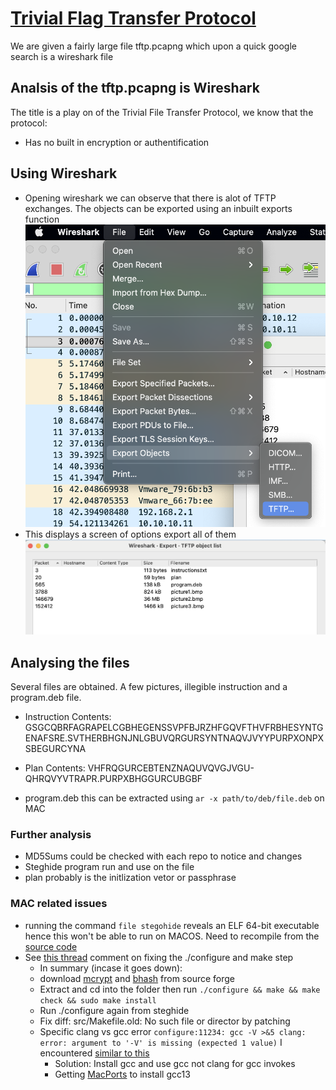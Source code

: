 # [Trivial Flag Transfer Protocol](https://play.picoctf.org/practice/challenge/103?page=4) 

We are given a fairly large file tftp.pcapng which upon a quick google search is a wireshark file

## Analsis of the tftp.pcapng is Wireshark
The title is a play on of the Trivial File Transfer Protocol, we know that the protocol:
- Has no built in encryption or authentification


## Using Wireshark
- Opening wireshark we can observe that there is alot of TFTP exchanges. The objects can be exported using an inbuilt exports function
 ![tftp_options](./tftp_wiresharkexport.png)
 - This displays a screen of options export all of them
 ![tftp_exp](./tftp_options.png)

## Analysing the files
Several files are obtained. A few pictures, illegible instruction and a program.deb file.
- Instruction Contents: GSGCQBRFAGRAPELCGBHEGENSSVPFBJRZHFGQVFTHVFRBHESYNTGENAFSRE.SVTHERBHGNJNLGBUVQRGURSYNTNAQVJVYYPURPXONPXSBEGURCYNA
- Plan Contents: 
VHFRQGURCEBTENZNAQUVQVGJVGU-QHRQVYVTRAPR.PURPXBHGGURCUBGBF

- program.deb this can be extracted using `ar -x path/to/deb/file.deb` on MAC


### Further analysis
- MD5Sums could be checked with each repo to notice and changes
- Steghide program run and use on the file
- plan probably is the initlization vetor or passphrase

### MAC related issues
- running the command `file stegohide` reveals an ELF 64-bit executable hence this won't be able to run on MACOS. Need to recompile from the [source code](https://github.com/StefanoDeVuono/steghide)
- See [this thread](https://gist.github.com/cedriczirtacic/f6e4c200a91dbf4840dde15fda35eff9?permalink_comment_id=2873590) comment on fixing the ./configure and make step
    - In summary (incase it goes down):
    - download [mcrypt](https://sourceforge.net/projects/mcrypt/files/latest/download) and [bhash](https://mhash.sourceforge.net/) from source forge
    - Extract and cd into the folder then run `./configure && make && make check && sudo make install`
    - Run ./configure again from steghide
    - Fix diff: src/Makefile.old: No such file or director by patching
    - Specific clang vs gcc error `configure:11234: gcc -V >&5
clang: error: argument to '-V' is missing (expected 1 value)` I encountered [similar to this](https://stackoverflow.com/questions/20132805/configure-error-with-mac-os-x-10-8-5-xcode-5-0-2-clang-error-argument-to-v)
        - Solution: Install gcc and use gcc not clang for gcc invokes
        - Getting [MacPorts](https://www.macports.org/install.php) to install gcc13 